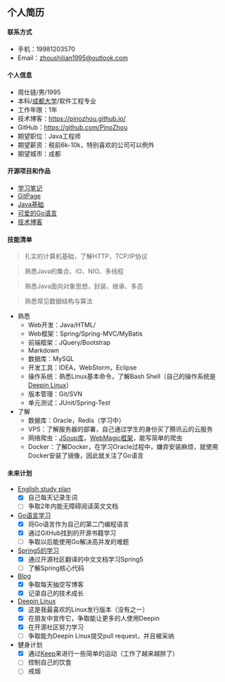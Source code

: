 个人简历
----
#### 联系方式
- 手机：19981203570
- Email：<zhoushilian1995@outlook.com>

#### 个人信息
- 周仕链/男/1995
- 本科/[成都大学](http://www.cdu.edu.cn/)/软件工程专业
- 工作年限：1年
- 技术博客：https://pinozhou.github.io/
- GitHub：https://github.com/PinoZhou
- 期望职位：Java工程师
- 期望薪资：税前6k-10k，特别喜欢的公司可以例外
- 期望城市：成都

#### 开源项目和作品
- [学习笔记](https://github.com/PinoZhou/Note)
- [GitPage](https://github.com/PinoZhou/PinoZhou.github.io)
- [Java基础](https://github.com/PinoZhou/JavaBasicReview)
- [可爱的Go语言](https://github.com/PinoZhou/GoBasic)
- [技术博客](https://pinozhou.github.io/)

#### 技能清单
> 扎实的计算机基础，了解HTTP，TCP/IP协议

> 熟悉Java的集合、IO、NIO、多线程

> 熟悉Java面向对象思想，封装、继承、多态

> 熟悉常见数据结构与算法

- 熟悉
    - Web开发：Java/HTML/
    - Web框架：Spring/Spring-MVC/MyBatis
    - 前端框架：JQuery/Bootstrap
    - Markdown
    - 数据库：MySQL
    - 开发工具：IDEA，WebStorm，Eclipse
    - 操作系统：熟悉Linux基本命令，了解Bash Shell（自己的操作系统是[Deepin Linux](https://www.deepin.org/)）
    - 版本管理：Git/SVN
    - 单元测试：JUnit/Spring-Test
- 了解
    - 数据库：Oracle，Redis（学习中）
    - VPS：了解服务器的部署，自己通过学生的身份买了腾讯云的云服务
    - 网络爬虫：[JSoup库](https://jsoup.org/)，[WebMagic框架](https://webmagic.io/)，能写简单的爬虫
    - Docker：了解Docker，在学习Oracle过程中，嫌弃安装麻烦，就使用Docker安装了镜像，因此就关注了Go语言

    

#### 未来计划
- [English study plan](https://study.163.com/course/courseMain.htm?courseId=1119010)
    - [x] 自己每天记录生词
    - [ ] 争取2年内能无障碍阅读英文文档

- [Go语言学习](https://github.com/PinoZhou/GoBasic)
    - [x] 将Go语言作为自己的第二门编程语言
    - [x] 通过GitHub找到的开源书籍学习
    - [ ] 争取以后能使用Go解决高并发的难题

- [Spring5的学习](https://legacy.gitbook.com/book/lfvepclr/spring-framework-5-doc-cn/details)
    - [x] 通过开源社区翻译的中文文档学习Spring5
    - [ ] 了解Spring核心代码

- [Blog](http://www.92coding.club/)
    - [x] 争取每天抽空写博客
    - [x] 记录自己的技术成长

- [Deepin Linux](https://www.deepin.org/)
    - [x] 这是我最喜欢的Linux发行版本（没有之一）
    - [x] 在朋友中宣传它，争取能让更多的人使用Deepin
    - [x] 在开源社区努力学习
    - [ ] 争取能为Deepin Linux提交pull request，并且被采纳
- 健身计划
    - [x] 通过[Keep](http://www.gotokeep.com/)来进行一些简单的运动（工作了越来越胖了）
    - [ ] 控制自己的饮食
    - [ ] 戒烟